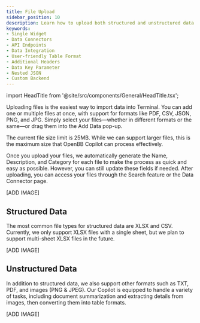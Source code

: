 ```yaml
---
title: File Upload
sidebar_position: 10
description: Learn how to upload both structured and unstructured data to OpenBB Terminal with just a few clicks.
keywords:
- Single Widget
- Data Connectors
- API Endpoints
- Data Integration
- User-friendly Table Format
- Additional Headers
- Data Key Parameter
- Nested JSON
- Custom Backend
---
```


import HeadTitle from '@site/src/components/General/HeadTitle.tsx';

<HeadTitle title="File Upload| OpenBB Terminal Docs" />

Uploading files is the easiest way to import data into Terminal. You can add one or multiple files at once, with support for formats like PDF, CSV, JSON, PNG, and JPG. Simply select your files—whether in different formats or the same—or drag them into the Add Data pop-up.

The current file size limit is 25MB. While we can support larger files, this is the maximum size that OpenBB Copilot can process effectively.

Once you upload your files, we automatically generate the Name, Description, and Category for each file to make the process as quick and easy as possible. However, you can still update these fields if needed. After uploading, you can access your files through the Search feature or the Data Connector page.

[ADD IMAGE]

## Structured Data
The most common file types for structured data are XLSX and CSV. Currently, we only support XLSX files with a single sheet, but we plan to support multi-sheet XLSX files in the future. 

[ADD IMAGE]


## Unstructured Data
In addition to structured data, we also support other formats such as TXT, PDF, and images (PNG & JPEG). Our Copilot is equipped to handle a variety of tasks, including document summarization and extracting details from images, then converting them into table formats.

[ADD IMAGE]
